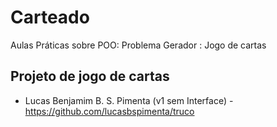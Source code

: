 # Carteado
Aulas Práticas sobre POO: Problema Gerador : Jogo de cartas

## Projeto de jogo de cartas
+ Lucas Benjamim B. S. Pimenta (v1 sem Interface) - https://github.com/lucasbspimenta/truco
